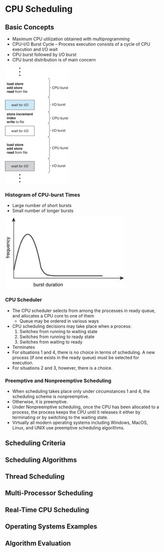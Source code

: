 # CPU Scheduling



## Basic Concepts

- Maximum CPU utilization obtained with multiprogramming
- CPU–I/O Burst Cycle – Process execution consists of a cycle of CPU execution and I/O wait
- CPU burst followed by I/O burst
- CPU burst distribution is of main concern

![alt text](image.png)

### Histogram of CPU-burst Times

- Large number of short bursts
- Small number of longer bursts


![alt text](image-1.png)

### CPU Scheduler

- The CPU scheduler selects from among the processes in ready queue, and allocates a CPU core to one of them
  - Queue may be ordered in various ways
- CPU scheduling decisions may take place when a process:
    1.	Switches from running to waiting state
    2.	Switches from running to ready state
    3.	Switches from waiting to ready
- Terminates
- For situations 1 and 4, there is no choice in terms of scheduling. A new process (if one exists in the ready queue) must be selected for execution. 
- For situations 2 and 3, however, there is  a choice.

### Preemptive and Nonpreemptive Scheduling

- When scheduling takes place only under circumstances 1 and 4, the scheduling scheme is nonpreemptive.
- Otherwise, it is preemptive. 
- Under Nonpreemptive scheduling, once the CPU has been allocated to a process, the process keeps the CPU until it releases it either by terminating or by switching to the waiting state. 
- Virtually all modern operating systems including Windows, MacOS, Linux, and UNIX use preemptive scheduling algorithms.


## Scheduling Criteria 


## Scheduling Algorithms


## Thread Scheduling


## Multi-Processor Scheduling


## Real-Time CPU Scheduling


## Operating Systems Examples


## Algorithm Evaluation
